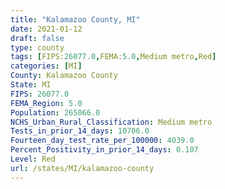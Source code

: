 ```yaml
---
title: "Kalamazoo County, MI"
date: 2021-01-12
draft: false
type: county
tags: [FIPS:26077.0,FEMA:5.0,Medium metro,Red]
categories: [MI]
County: Kalamazoo County
State: MI
FIPS: 26077.0
FEMA_Region: 5.0
Population: 265066.0
NCHS_Urban_Rural_Classification: Medium metro
Tests_in_prior_14_days: 10706.0
Fourteen_day_test_rate_per_100000: 4039.0
Percent_Positivity_in_prior_14_days: 0.107
Level: Red
url: /states/MI/kalamazoo-county
---
```



